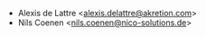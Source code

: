 - Alexis de Lattre \<<alexis.delattre@akretion.com>\>
- Nils Coenen \<<nils.coenen@nico-solutions.de>\>
